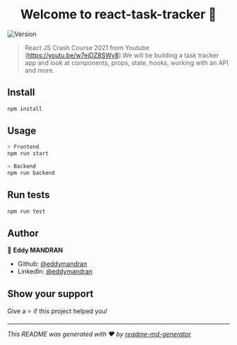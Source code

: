 <h1 align="center">Welcome to react-task-tracker 👋</h1>
<p>
  <img alt="Version" src="https://img.shields.io/badge/version-0.1.0-blue.svg?cacheSeconds=2592000" />
</p>

> React JS Crash Course 2021 from Youtube (https://youtu.be/w7ejDZ8SWv8).We will be building a task tracker app and look at components, props, state, hooks, working with an API and more.

## Install

```sh
npm install
```

## Usage

```sh
> Frontend
npm run start

> Backend
npm run backend
```

## Run tests

```sh
npm run test
```

## Author

👤 **Eddy MANDRAN**

* Github: [@eddymandran](https://github.com/eddymandran)
* LinkedIn: [@eddymandran](https://linkedin.com/in/eddymandran)

## Show your support

Give a ⭐️ if this project helped you!

***
_This README was generated with ❤️ by [readme-md-generator](https://github.com/kefranabg/readme-md-generator)_